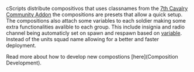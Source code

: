 cScripts distribute compositivos that uses classnames from the [7th Cavalry Community Addon](https://github.com/7Cav/7CavAddon) the compositions are presets that allow a quick setup. The compositions also attach some variables to each soldier making some extra functionalities avalible to each group. This include insignia and radio channel being automaticly set on spawn and respawn based on [variable](Player-variables). Instead of the units squad name allowing for a better and faster deployment. 

Read more about how to develop new compostions [here](Composition Development).